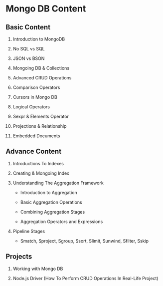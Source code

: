# Mongo DB Content

## Basic Content

1. Introduction to MongoDB

2. No SQL vs SQL

3. JSON vs BSON

4. Mongoing DB & Collections

5. Advanced CRUD Operations

6. Comparison Operators

7. Cursors in Mongo DB

8. Logical Operators

9. Sexpr & Elements Operator

10. Projections & Relationship

11. Embedded Documents

## Advance Content

1. Introductions To Indexes

2. Creating & Mongoing Index

3. Understanding The Aggregation Framework

	* Introduction to Aggregation

	* Basic Aggregation Operations

	* Combining Aggregation Stages

	* Aggregation Operators and Expressions

4. Pipeline Stages

	* Smatch, Sproject, Sgroup, Ssort, Slimit, Sunwind, Sfilter, Sskip

## Projects

1. Working with Mongo DB

2. Node.js Driver (How To Perform CRUD Operations In Real-Life Project)
